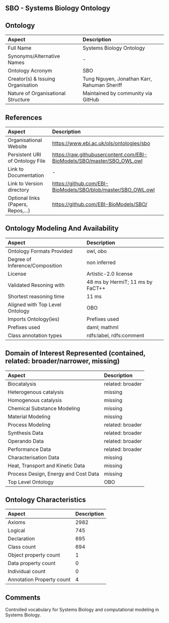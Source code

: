 ## SBO - Systems Biology Ontology


## Ontology
|Aspect |Description| 
 |:---|:---|
| Full Name | Systems Biology Ontology |
| Synonyms/Alternative Names | - |
| Ontology Acronym | SBO |
| Creator(s) & Issuing Organisation | Tung Nguyen, Jonathan Karr, Rahuman Sheriff |
| Nature of Organisational Structure | Maintained by community via GitHub |

## References
|Aspect |Description| 
 |:---|:---|
| Organisational Website | https://www.ebi.ac.uk/ols/ontologies/sbo |
| Persistent URI of Ontology File | https://raw.githubusercontent.com/EBI-BioModels/SBO/master/SBO_OWL.owl |
| Link to Documentation | - |
| Link to Version directory | https://github.com/EBI-BioModels/SBO/blob/master/SBO_OWL.owl |
| Optional links (Papers, Repos,...) | https://github.com/EBI-BioModels/SBO/ |

## Ontology Modeling And Availability
|Aspect |Description| 
 |:---|:---|
| Ontology Formats Provided | owl, obo |
| Degree of Inference/Composition | non inferred |
| License | Artistic-2.0 license  |
| Validated Resoning with | 48 ms by HermiT; 11 ms by FaCT++ |
| Shortest reasoning time | 11 ms |
| Aligned with Top Level Ontology | OBO |
| Imports Ontology(ies) | Prefixes used |
| Prefixes used | daml; mathml |
| Class annotation types | rdfs:label, rdfs:comment |

## Domain of Interest Represented (contained, related: broader/narrower, missing)
|Aspect |Description| 
 |:---|:---|
| Biocatalysis | related: broader |
| Heterogenous catalysis | missing |
| Homogenous catalysis | missing |
| Chemical Substance Modeling | missing |
| Material Modeling | missing |
| Process Modeling | related: broader |
| Synthesis Data | related: broader |
| Operando Data | related: broader |
| Performance Data | related: broader |
| Characterisation Data | missing |
| Heat, Transport and Kinetic Data | missing |
| Process Design, Energy and Cost Data | missing |
| Top Level Ontology | OBO |

## Ontology Characteristics
|Aspect |Description| 
 |:---|:---|
| Axioms | 2982 |
| Logical | 745 |
| Declaration | 695 |
| Class count | 694 |
| Object property count | 1 |
| Data property count | 0 |
| Individual count | 0 |
| Annotation Property count | 4 |

## Comments
Controlled vocabulary for Systems Biology and computational modeling in Systems Biology.
